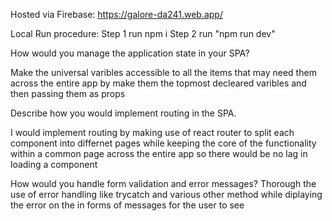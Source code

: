 Hosted via Firebase: https://galore-da241.web.app/

Local Run procedure:
Step 1 run npm i
Step 2 run "npm run dev"


How would you manage the application state in your SPA?

Make the universal varibles accessible to all the items that may need them across the entire app by make them the topmost decleared varibles and then passing them as props

Describe how you would implement routing in the SPA.

I would implement routing by making use of react router to split each component into differnet pages while keeping the core of the functionality within a common page across the entire app so there would be no lag in loading a component 

How would you handle form validation and error messages?
Thorough the use of error handling like trycatch and various other method while diplaying the error on the in forms of messages for the user to see

